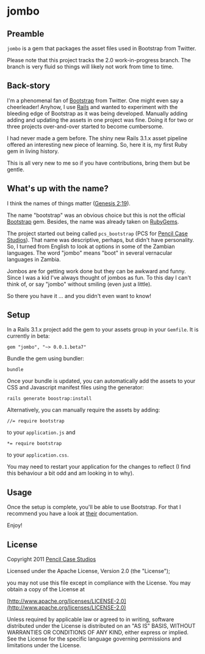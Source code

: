 # jombo

## Preamble

`jombo` is a gem that packages the asset files used in Bootstrap from Twitter.

Please note that this project tracks the 2.0 work-in-progress branch. The branch is very fluid so things will likely not work from time to time.

## Back-story

I'm a phenomenal fan of [Bootstrap](http://twitter.github.com/bootstrap/) from Twitter. One might even say a cheerleader! Anyhow, I use [Rails](http://rubyonrails.org/) and wanted to experiment with the bleeding edge of Bootstrap as it was being developed. Manually adding adding and updating the assets in one project was fine. Doing it for two or three projects over-and-over started to become cumbersome.

I had never made a gem before. The shiny new Rails 3.1.x asset pipeline offered an interesting new piece of learning. So, here it is, my first Ruby gem in living history.

This is all very new to me so if you have contributions, bring them but be gentle.

## What's up with the name?

I think the names of things matter ([Genesis 2:19](http://www.biblegateway.com/passage/?search=Genesis%202:19&version=ESV)).

The name "bootstrap" was an obvious choice but this is not the official [Bootstrap](http://twitter.github.com/bootstrap/) gem. Besides, the name was already taken on [RubyGems](http://rubygems.org/gems/bootstrap).

The project started out being called `pcs_bootstrap` (PCS for [Pencil Case Studios](http://pencilcasestudios.com)). That name was descriptive, perhaps, but didn't have personality. So, I turned from English to look at options in some of the Zambian languages. The word "jombo" means "boot" in several vernacular languages in Zambia.

Jombos are for getting work done but they can be awkward and funny. Since I was a kid I've always thought of jombos as fun. To this day I can't think of, or say "jombo" without smiling (even just a little).

So there you have it ... and you didn't even want to know!

## Setup

In a Rails 3.1.x project add the gem to your assets group in your `Gemfile`. It is currently in beta:

	gem "jombo", "~> 0.0.1.beta7"

Bundle the gem using bundler:

	bundle

Once your bundle is updated, you can automatically add the assets to your CSS and Javascript manifest files using the generator:

	rails generate boostrap:install

Alternatively, you can manually require the assets by adding:

	//= require bootstrap

to your `application.js` and

	*= require bootstrap

to your `application.css`.

You may need to restart your application for the changes to reflect (I find this behaviour a bit odd and am looking in to why).

## Usage

Once the setup is complete, you'll be able to use Bootstrap. For that I recommend you have a look at [their](http://twitter.github.com/bootstrap/) documentation.

Enjoy!

## License

Copyright 2011 [Pencil Case Studios](http://pencilcasestudios.com)

Licensed under the Apache License, Version 2.0 (the "License");

you may not use this file except in compliance with the License.
You may obtain a copy of the License at

[http://www.apache.org/licenses/LICENSE-2.0](http://www.apache.org/licenses/LICENSE-2.0)

Unless required by applicable law or agreed to in writing, software
distributed under the License is distributed on an "AS IS" BASIS,
WITHOUT WARRANTIES OR CONDITIONS OF ANY KIND, either express or implied.
See the License for the specific language governing permissions and
limitations under the License.
